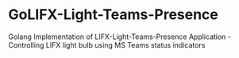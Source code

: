 # GoLIFX-Light-Teams-Presence
Golang Implementation of LIFX-Light-Teams-Presence Application - Controlling LIFX light bulb using MS Teams status indicators

